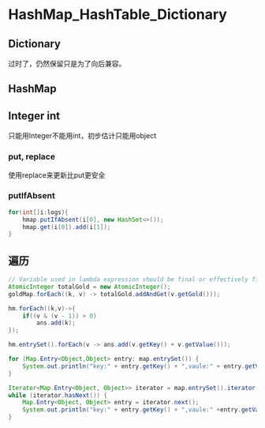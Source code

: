 # HashMap_HashTable_Dictionary

## Dictionary
过时了，仍然保留只是为了向后兼容。

## HashMap
## Integer int
只能用Integer不能用int，初步估计只能用object

### put, replace
使用replace来更新比put更安全

### putIfAbsent
```java
for(int[]i:logs){
    hmap.putIfAbsent(i[0], new HashSet<>());
    hmap.get(i[0]).add(i[1]);
}
```

## 遍历
```java
// Variable used in lambda expression should be final or effectively final
AtomicInteger totalGold = new AtomicInteger();
goldMap.forEach((k, v) -> totalGold.addAndGet(v.getGold()));

hm.forEach((k,v)->{
    if((v & (v - 1)) > 0)
        ans.add(k);
});

hm.entrySet().forEach(v -> ans.add(v.getKey() + v.getValue()));

for (Map.Entry<Object,Object> entry: map.entrySet()) {
    System.out.println("key:" + entry.getKey() + ",vaule:" + entry.getValue());
}

Iterator<Map.Entry<Object, Object>> iterator = map.entrySet().iterator();
while (iterator.hasNext()) {
    Map.Entry<Object, Object> entry = iterator.next();
    System.out.println("key:" + entry.getKey() + ",vaule:" +entry.getValue());
}
```